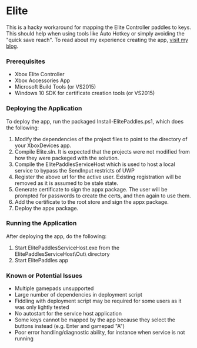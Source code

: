 # Elite

This is a hacky workaround for mapping the Elite Controller paddles to keys. This should help when using tools like Auto Hotkey or simply avoiding the "quick save reach". To read about my experience creating the app, [visit my blog](http://shawnquereshi.com/2016/02/binding-the-elite-controller-paddles-to-the-keyboard/).

### Prerequisites
* Xbox Elite Controller
* Xbox Accessories App
* Microsoft Build Tools (or VS2015)
* Windows 10 SDK for certificate creation tools (or VS2015)

### Deploying the Application

To deploy the app, run the packaged Install-ElitePaddles.ps1, which does the following:

1. Modify the dependencies of the project files to point to the directory of your XboxDevices app.
2. Compile Elite.sln. It is expected that the projects were not modified from how they were packeged with the solution.
3. Compile the ElitePaddlesServiceHost which is used to host a local service to bypass the SendInput restricts of UWP
4. Register the above url for the active user. Existing registration will be removed as it is assumed to be stale state.
5. Generate certificate to sign the appx package. The user will be prompted for passwords to create the certs, and then again to use them.
6. Add the certificate to the root store and sign the appx package.
7. Deploy the appx package.

### Running the Application

After deploying the app, do the following:
1. Start ElitePaddlesServiceHost.exe from the ElitePaddlesServiceHost\Out\ directory
2. Start ElitePaddles app

### Known or Potential Issues
* Multiple gamepads unsupported
* Large number of dependencies in deployment script
* Fiddling with deployment script may be required for some users as it was only lightly tested
* No autostart for the service host application
* Some keys cannot be mapped by the app because they select the buttons instead (e.g. Enter and gamepad "A")
* Poor error handling/diagnostic ability, for instance when service is not running
